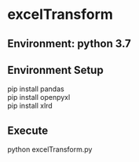 # excelTransform
## Environment: python 3.7
## Environment Setup
pip install pandas  
pip install openpyxl  
pip install xlrd
## Execute
python excelTransform.py
